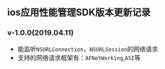 ## ios应用性能管理SDK版本更新记录

### v-1.0.0(2019.04.11)

* 能监听`NSURLConnection`，`NSURLSession`的网络请求 
* 支持的网络请求框架有：`AFNetWorking`,`ASI`等 